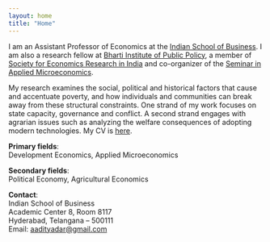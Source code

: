 ```yaml
---
layout: home
title: "Home"
---
```


I am an Assistant Professor of Economics at the [Indian School of Business](https://isb.edu). I am also a research fellow at [Bharti Institute of Public Policy](https://www.isb.edu/en/research-thought-leadership/research-centres-institutes/bharti-institute-of-public-policy.html), a member of [Society for Economics Research in India](https://seri-india.org/) and co-organizer of the [Seminar in Applied Microeconomics](http://samvaad.info/). 

My research examines the social, political and historical factors that cause and accentuate poverty, and how individuals and communities can break away from these structural constraints. One strand of my work focuses on state capacity, governance and conflict. A second strand engages with agrarian issues such as analyzing the welfare consequences of adopting modern technologies. My CV is [here](/assets/dar_cv.pdf).

**Primary fields**:  
Development Economics, Applied Microeconomics

**Secondary fields**:  
Political Economy, Agricultural Economics

**Contact**:  
Indian School of Business  
Academic Center 8, Room 8117  
Hyderabad, Telangana – 500111  
Email: [aadityadar@gmail.com](mailto:aadityadar@gmail.com)